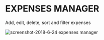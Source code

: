 # EXPENSES MANAGER
Add, edit, delete, sort and filter expenses

![screenshot-2018-6-24 expenses manager](https://user-images.githubusercontent.com/35805922/41815873-c44bdbd8-777f-11e8-858c-3ef435304c9b.png)
